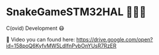 # SnakeGameSTM32HAL 🐍🐍🐍
C(ovid) Development 😷

🎥 Video you can found here:
https://drive.google.com/open?id=158poQ6KyfvMW5LdIfnPvbOnYUsR7RzER
